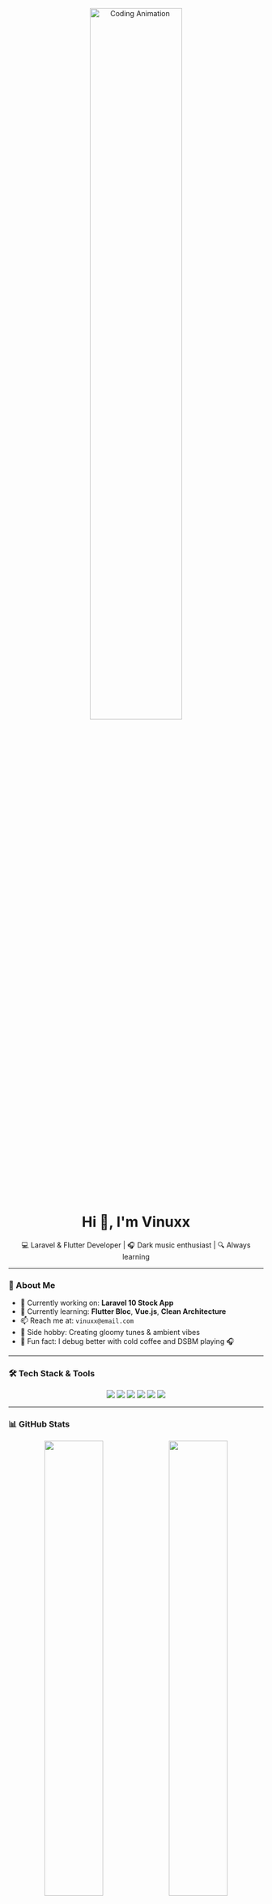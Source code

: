 <!-- GIF HEADER -->
<p align="center">
  <img src="https://media.giphy.com/media/qgQUggAC3Pfv687qPC/giphy.gif" width="60%" alt="Coding Animation" />
</p>

<h1 align="center">Hi 👋, I'm Vinuxx</h1>
<p align="center">
  💻 Laravel & Flutter Developer | 🎧 Dark music enthusiast | 🔍 Always learning
</p>

---

### 🌟 About Me

- 🔧 Currently working on: **Laravel 10 Stock App**
- 🌱 Currently learning: **Flutter Bloc**, **Vue.js**, **Clean Architecture**
- 📫 Reach me at: `vinuxx@email.com`
- 🎵 Side hobby: Creating gloomy tunes & ambient vibes
- 🧠 Fun fact: I debug better with cold coffee and DSBM playing 🎧

---

### 🛠 Tech Stack & Tools

<p align="center">
  <img src="https://img.shields.io/badge/Laravel-F72C1F?style=for-the-badge&logo=laravel&logoColor=white"/>
  <img src="https://img.shields.io/badge/PHP-777BB4?style=for-the-badge&logo=php&logoColor=white"/>
  <img src="https://img.shields.io/badge/Flutter-02569B?style=for-the-badge&logo=flutter&logoColor=white"/>
  <img src="https://img.shields.io/badge/Dart-0175C2?style=for-the-badge&logo=dart&logoColor=white"/>
  <img src="https://img.shields.io/badge/MySQL-00758F?style=for-the-badge&logo=mysql&logoColor=white"/>
  <img src="https://img.shields.io/badge/VSCode-007ACC?style=for-the-badge&logo=visual-studio-code&logoColor=white"/>
</p>

---

### 📊 GitHub Stats

<p align="center">
  <img src="https://github-readme-stats.vercel.app/api?username=vinuxx&show_icons=true&theme=radical" width="48%"/>
  <img src="https://github-readme-streak-stats.herokuapp.com?user=vinuxx&theme=radical" width="48%"/>
</p>

<p align="center">
  <img src="https://github-readme-stats.vercel.app/api/top-langs/?username=vinuxx&layout=compact&theme=radical" width="48%"/>
</p>

---

### 🏆 GitHub Trophies

<p align="center">
  <img src="https://github-profile-trophy.vercel.app/?username=vinuxx&theme=darkhub&no-frame=true&row=1&column=6" />
</p>

---

### 🌐 Connect With Me

<p align="center">
  <a href="mailto:vinuxx@email.com"><img src="https://img.shields.io/badge/Gmail-D14836?style=flat-square&logo=gmail&logoColor=white"/></a>
  <a href="https://linkedin.com/in/vinuxx"><img src="https://img.shields.io/badge/LinkedIn-0A66C2?style=flat-square&logo=linkedin&logoColor=white"/></a>
  <a href="https://instagram.com/vinuxx"><img src="https://img.shields.io/badge/Instagram-E4405F?style=flat-square&logo=instagram&logoColor=white"/></a>
</p>

---

### 👁 Visitor Counter

<p align="center">
  <img src="https://profile-counter.glitch.me/vinuxx/count.svg" />
</p>

---

### 📌 Quote of the Day

> “Simplicity is the soul of efficiency.” — Austin Freeman

---

